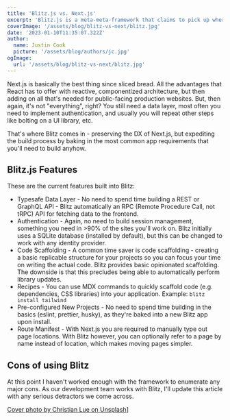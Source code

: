 ```yaml
---
title: 'Blitz.js vs. Next.js'
excerpt: 'Blitz.js is a meta-meta-framework that claims to pick up where Next.js leaves off. What are the differences?'
coverImage: '/assets/blog/blitz-vs-next/blitz.jpg'
date: '2023-01-10T11:35:07.322Z'
author:
  name: Justin Cook
  picture: '/assets/blog/authors/jc.jpg'
ogImage:
  url: '/assets/blog/blitz-vs-next/blitz.jpg'
---
```


Next.js is basically the best thing since sliced bread. All the advantages that React has to offer with reactive, componentized architecture, but then adding on all that's needed for public-facing production websites. But, then again, it's not "everything", right? You still need a data layer, most often you need to implement authentication, and usually you will repeat other steps like bolting on a UI library, etc. 

That's where Blitz comes in - preserving the DX of Next.js, but expediting the build process by baking in the most common app requirements that you'll need to build anyhow.

## Blitz.js Features

These are the current features built into Blitz:

* Typesafe Data Layer - No need to spend time building a REST or GraphQL API - Blitz automatically an RPC (Remote Procedure Call, not tRPC) API for fetching data to the frontend.
* Authentication - Again, no need to build session management, something you need in >90% of the sites you'll work on. Blitz initially uses a SQLite database (installed by default), but this can be changed to work with any identity provider.
* Code Scaffolding - A common time saver is code scaffolding - creating a basic replicable structure for your projects so you can focus your time on writing the actual code. Blitz provides basic opinionated scaffolding. The downside is that this precludes being able to automatically perform library updates.
* Recipes - You can use MDX commands to quickly scaffold code (e.g. dependencies, CSS libraries) into your application. Example:
``` blitz install tailwind ```
* Pre-configured New Projects - No need to spend time building in the basics (eslint, prettier, husky), as they're baked into a new Blitz app upon install.
* Route Manifest - With Next.js you are required to manually type out page locations. With Blitz however, you can optionally refer to a page by name instead of location, which makes moving pages simpler.

## Cons of using Blitz
At this point I haven't worked enough with the framework to enumerate any major cons. As our development team works with Blitz, I'll update this article with any serious detractors we come across.

[Cover photo by Christian Lue on Unsplash](https://unsplash.com/photos/Qava0gzXYSo?utm_source=unsplash&utm_medium=referral&utm_content=creditCopyText)]